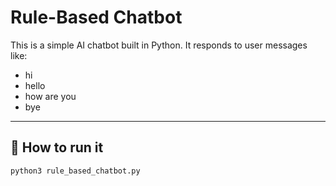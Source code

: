 #  Rule-Based Chatbot

This is a simple AI chatbot built in Python. It responds to user messages like:
- hi
- hello
- how are you
- bye

---

## 🔧 How to run it

```bash
python3 rule_based_chatbot.py
